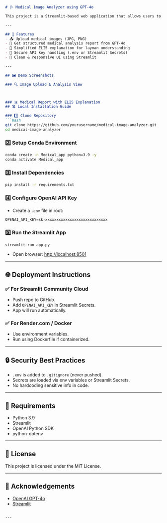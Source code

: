 

```markdown
# 🩺 Medical Image Analyzer using GPT-4o

This project is a Streamlit-based web application that allows users to upload medical images (like X-rays) and receive AI-generated structured medical reports using OpenAI's **GPT-4o** model. Additionally, it provides a simplified **ELI5 (Explain Like I'm 5)** explanation for non-technical users.

---

## 🚀 Features
- 📤 Upload medical images (JPG, PNG)
- 📝 Get structured medical analysis report from GPT-4o
- 🧒 Simplified ELI5 explanation for layman understanding
- 🔐 Secure API key handling (.env or Streamlit Secrets)
- 🎨 Clean & responsive UI using Streamlit

---

## 🖼️ Demo Screenshots

### 🔍 Image Upload & Analysis View



### 📊 Medical Report with ELI5 Explanation
## 🛠️ Local Installation Guide

### 1️⃣ Clone Repository
```bash
git clone https://github.com/yourusername/medical-image-analyzer.git
cd medical-image-analyzer
````

### 2️⃣ Setup Conda Environment

```bash
conda create -n Medical_app python=3.9 -y
conda activate Medical_app
```

### 3️⃣ Install Dependencies

```bash
pip install -r requirements.txt
```

### 4️⃣ Configure OpenAI API Key

* Create a `.env` file in root:

```
OPENAI_API_KEY=sk-xxxxxxxxxxxxxxxxxxxxxxxxxxxx
```

### 5️⃣ Run the Streamlit App

```bash
streamlit run app.py
```

* Open browser: [http://localhost:8501](http://localhost:8501)

---

## 🌐 Deployment Instructions

### ✅ For Streamlit Community Cloud

* Push repo to GitHub.
* Add `OPENAI_API_KEY` in Streamlit Secrets.
* App will run automatically.

### ✅ For Render.com / Docker

* Use environment variables.
* Run using Dockerfile if containerized.

---

## 🔒 Security Best Practices

* `.env` is added to `.gitignore` (never pushed).
* Secrets are loaded via env variables or Streamlit Secrets.
* No hardcoding sensitive info in code.

---

## 📝 Requirements

* Python 3.9
* Streamlit
* OpenAI Python SDK
* python-dotenv

---

## 📄 License

This project is licensed under the MIT License.

---

## 🙏 Acknowledgements

* [OpenAI GPT-4o](https://platform.openai.com/docs/guides/vision)
* [Streamlit](https://streamlit.io/)

```

---
